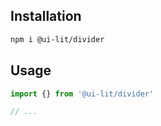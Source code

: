 ## Installation

```sh
npm i @ui-lit/divider
```

## Usage

```ts
import {} from '@ui-lit/divider'

// ...
```
